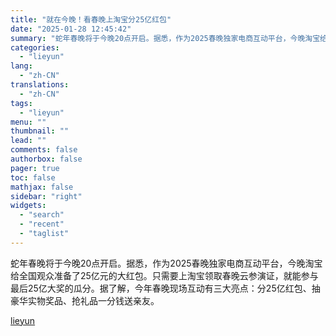 ```yaml
---
title: "就在今晚！看春晚上淘宝分25亿红包"
date: "2025-01-28 12:45:42"
summary: "蛇年春晚将于今晚20点开启。据悉，作为2025春晚独家电商互动平台，今晚淘宝给全国观众准备了25亿元..."
categories:
  - "lieyun"
lang:
  - "zh-CN"
translations:
  - "zh-CN"
tags:
  - "lieyun"
menu: ""
thumbnail: ""
lead: ""
comments: false
authorbox: false
pager: true
toc: false
mathjax: false
sidebar: "right"
widgets:
  - "search"
  - "recent"
  - "taglist"
---
```


蛇年春晚将于今晚20点开启。据悉，作为2025春晚独家电商互动平台，今晚淘宝给全国观众准备了25亿元的大红包。只需要上淘宝领取春晚云参演证，就能参与最后25亿大奖的瓜分。据了解，今年春晚现场互动有三大亮点：分25亿红包、抽豪华实物奖品、抢礼品一分钱送亲友。

[lieyun](https://www.lieyunpro.com/news/117175)
